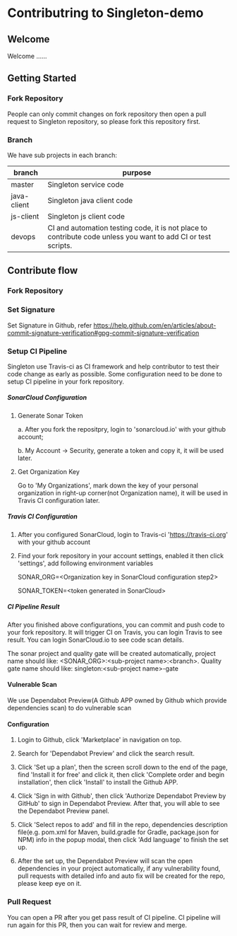 # Contributring to Singleton-demo

## Welcome

Welcome ......


## Getting Started

### Fork Repository

People can only commit changes on fork repository then open a pull request to Singleton repository, so please fork this repository first.

### Branch

We have sub projects in each branch:

|      branch    | purpose |
|----------------|---------|
|   master       | Singleton service code  |
|   java-client  | Singleton java client code  |
|   js-client    | Singleton js client code  |
|   devops       | CI and automation testing code, it is not place to contribute code unless you want to add CI or test scripts.  |


## Contribute flow

### Fork Repository

### Set Signature

Set Signature in Github, refer https://help.github.com/en/articles/about-commit-signature-verification#gpg-commit-signature-verification

### Setup CI Pipeline
Singleton use Travis-ci as CI framework and help contributor to test their code change as early as possible. Some configuration need to be done to setup CI pipeline in your fork repository.

##### SonarCloud Configuration
1. Generate Sonar Token

    a. After you fork the repositpry, login to 'sonarcloud.io' with your github account;
    
    b. My Account -> Security, generate a token and copy it, it will be used later.
    
2. Get Organization Key

    Go to 'My Organizations', mark down the key of your personal organization in right-up corner(not Organization name), it will be used in Travis CI configuration later.

##### Travis CI Configuration

1. After you configured SonarCloud, login to Travis-ci 'https://travis-ci.org' with your github account

2. Find your fork repository in your account settings, enabled it then click 'settings', add following environment variables
    
    SONAR_ORG=\<Organization key in SonarCloud configuration step2\>
    
    SONAR_TOKEN=\<token generated in SonarCloud\>
    
##### CI Pipeline Result

After you finished above configurations, you can commit and push code to your fork repository. It will trigger CI on Travis, you can login Travis to see result. You can login SonarCloud.io to see code scan details.

The sonar project and quality gate will be created automatically, project name should like: <SONAR_ORG>:\<sub-project name\>:\<branch>. Quality gate name should like: singleton:\<sub-project name\>-gate

#### Vulnerable Scan

We use Dependabot Preview(A Github APP owned by Github which provide dependencies scan) to do vulnerable scan

#### Configuration

1. Login to Github, click 'Marketplace' in navigation on top.

2. Search for 'Dependabot Preview' and click the search result.

3. Click 'Set up a plan', then the screen scroll down to the end of the page, find 'Install it for free' and click it, then click 'Complete order and begin installation', then click 'Install' to install the Github APP.

4. Click 'Sign in with Github', then click 'Authorize Dependabot Preview by GitHub' to sign in Dependabot Preview. After that, you will able to see the Dependabot Preview panel.

5. Click 'Select repos to add' and fill in the repo, dependencies description file(e.g. pom.xml for Maven, build.gradle for Gradle, package.json for NPM) info in the popup modal, then click 'Add language' to finish the set up.

6. After the set up, the Dependabot Preview will scan the open dependencies in your project automatically, if any vulnerability found, pull requests with detailed info and auto fix will be created for the repo, please keep eye on it.

### Pull Request

You can open a PR after you get pass result of CI pipeline. CI pipeline will run again for this PR, then you can wait for review and merge.



